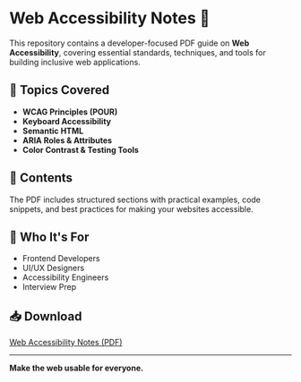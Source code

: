 # Web Accessibility Notes 📘

This repository contains a developer-focused PDF guide on **Web Accessibility**, covering essential standards, techniques, and tools for building inclusive web applications.

## 🧩 Topics Covered
- **WCAG Principles (POUR)**
- **Keyboard Accessibility**
- **Semantic HTML**
- **ARIA Roles & Attributes**
- **Color Contrast & Testing Tools**

## 📂 Contents
The PDF includes structured sections with practical examples, code snippets, and best practices for making your websites accessible.

## 🎯 Who It's For
- Frontend Developers
- UI/UX Designers
- Accessibility Engineers
- Interview Prep

## 📥 Download
[Web Accessibility Notes (PDF)](./Web%20Accessibility.pdf)

---

**Make the web usable for everyone.**

